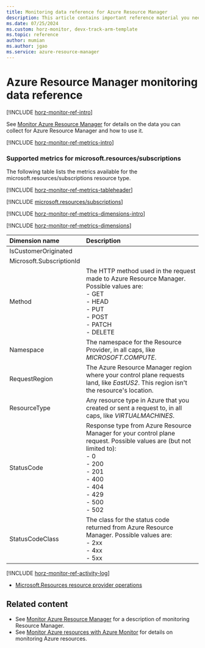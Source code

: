 ```yaml
---
title: Monitoring data reference for Azure Resource Manager
description: This article contains important reference material you need when you monitor Azure Resource Manager.
ms.date: 07/25/2024
ms.custom: horz-monitor, devx-track-arm-template
ms.topic: reference
author: mumian
ms.author: jgao
ms.service: azure-resource-manager
---
```


# Azure Resource Manager monitoring data reference

[!INCLUDE [horz-monitor-ref-intro](~/reusable-content/ce-skilling/azure/includes/azure-monitor/horizontals/horz-monitor-ref-intro.md)]

See [Monitor Azure Resource Manager](monitor-resource-manager.md) for details on the data you can collect for Azure Resource Manager and how to use it.

[!INCLUDE [horz-monitor-ref-metrics-intro](~/reusable-content/ce-skilling/azure/includes/azure-monitor/horizontals/horz-monitor-ref-metrics-intro.md)]

### Supported metrics for microsoft.resources/subscriptions

The following table lists the metrics available for the microsoft.resources/subscriptions resource type.

[!INCLUDE [horz-monitor-ref-metrics-tableheader](~/reusable-content/ce-skilling/azure/includes/azure-monitor/horizontals/horz-monitor-ref-metrics-tableheader.md)]

[!INCLUDE [microsoft.resources/subscriptions](~/reusable-content/ce-skilling/azure/includes/azure-monitor/reference/metrics/microsoft-resources-subscriptions-metrics-include.md)]

[!INCLUDE [horz-monitor-ref-metrics-dimensions-intro](~/reusable-content/ce-skilling/azure/includes/azure-monitor/horizontals/horz-monitor-ref-metrics-dimensions-intro.md)]

[!INCLUDE [horz-monitor-ref-metrics-dimensions](~/reusable-content/ce-skilling/azure/includes/azure-monitor/horizontals/horz-monitor-ref-metrics-dimensions.md)]

| Dimension name | Description |
|:-------------- |:----------- |
| IsCustomerOriginated | |
| Microsoft.SubscriptionId | |
| Method | The HTTP method used in the request made to Azure Resource Manager. Possible values are: <br/>- GET<br/>- HEAD<br/>- PUT<br/>- POST<br/>- PATCH<br/>- DELETE |
| Namespace | The namespace for the Resource Provider, in all caps, like *MICROSOFT.COMPUTE*. |
| RequestRegion | The Azure Resource Manager region where your control plane requests land, like *EastUS2*. This region isn't the resource's location. |
| ResourceType | Any resource type in Azure that you created or sent a request to, in all caps, like *VIRTUALMACHINES*. |
| StatusCode | Response type from Azure Resource Manager for your control plane request. Possible values are (but not limited to): <br/>- 0<br/>- 200<br/>- 201<br/>- 400<br/>- 404<br/>- 429<br/>- 500<br/>- 502 |
| StatusCodeClass | The class for the status code returned from Azure Resource Manager. Possible values are: <br/>- 2xx<br/>- 4xx<br/>- 5xx |

[!INCLUDE [horz-monitor-ref-activity-log](~/reusable-content/ce-skilling/azure/includes/azure-monitor/horizontals/horz-monitor-ref-activity-log.md)]

- [Microsoft.Resources resource provider operations](/azure/role-based-access-control/resource-provider-operations#management-and-governance)

## Related content

- See [Monitor Azure Resource Manager](monitor-resource-manager.md) for a description of monitoring Resource Manager.
- See [Monitor Azure resources with Azure Monitor](/azure/azure-monitor/essentials/monitor-azure-resource) for details on monitoring Azure resources.
